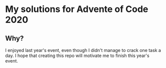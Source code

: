 # My solutions for Advente of Code 2020

## Why?
I enjoyed last year's event, even though I didn't manage to crack one task a day.
I hope that creating this repo will motivate me to finish this year's event.